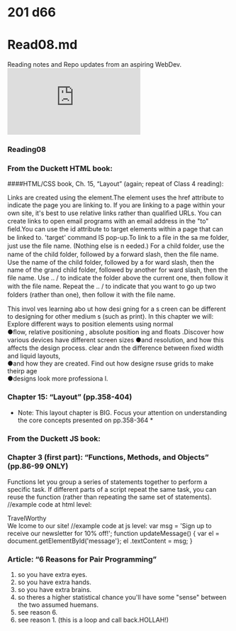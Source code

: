 
# 201 d66
# Read08.md
Reading notes and Repo updates from an aspiring WebDev.
![Type-copy](https://wtf.tw/ref/duckett.pdf)

### Reading08
### From the Duckett HTML book:
####HTML/CSS book, Ch. 15, “Layout” (again; repeat of Class 4 reading):

Links are created using the <a> element.The <a>  element uses the href  attribute to indicate the page you are linking to. If you are linking to a page within your own site, 
it's best to use relative links rather than qualiﬁed URLs. You can create links to open email programs with an email address in the "to" ﬁeld.You can use the 
id  attribute to target elements within a page that can be linked to.
'target' command IS pop-up.To link to a ﬁle in the sa me folder, just use the ﬁle name. (Nothing else is n eeded.)
For a child folder, use the name of the child folder, followed by a forward slash, then the ﬁle name. Use the name of the child folder, followed by a for ward slash, 
then the name of the grand child folder, followed by another for ward slash, then the ﬁle name.
Use .. /  to indicate the folder above the current one, then follow it with the ﬁle name. Repeat the .. /  to indicate that you want to go up two folders (rather than one),
then follow it with the ﬁle name.

This invol ves learning abo ut how desi gning for a s creen can be different to designing for other medium s (such as print). 
In this chapter we will: 
Explore different ways to position elements using normal  
●ﬂow, relative positioning , absolute position ing and ﬂoats .Discover how various devices have different screen sizes 
●and resolution, and how this affects the design process. clear andn the difference between ﬁxed width and liquid layouts,  
●and how they are created. Find out how designe rsuse grids to make theirp age  
●designs look more professiona l.
### Chapter 15: “Layout” (pp.358-404)
* Note: This layout chapter is BIG. Focus your attention on understanding the core concepts presented on pp.358-364 *

### From the Duckett JS book:
### Chapter 3 (first part): “Functions, Methods, and Objects” (pp.86-99 ONLY)
Functions let you group a series of statements together to perform a
specific task. If different parts of a script repeat the same task, you can
reuse the function (rather than repeating the same set of statements). 
//example code at html level: 
<!DOCTYPE html>
<html>
<head>
  <title>Basic Function</title>
<linkrel ="stylesheet" href="css/ c03.css" />
</head>
<body>
<hl>TravelWorthy</ hl>
<div id="message">We lcome to our site! </ div>
<script src="js/ basic-function .js"></script>
</ body>
</ html> 
//example code at js level: 
var msg = 'Sign up to receive our newsletter for 10% off!';
function updateMessage() {
var el = document.getElementByld('message'};
el .textContent = msg;
}

### Article: “6 Reasons for Pair Programming”
1. so you have extra eyes.
2. so you have extra hands.
3. so you have extra brains.
4. so theres a higher statistical chance you'll have some "sense" between the two assumed huemans. 
5. see reason 6.
6. see reason 1. (this is a loop and call back.HOLLAH!)
